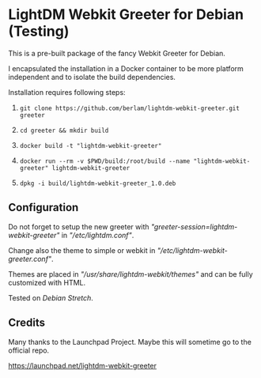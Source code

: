 # LightDM Webkit Greeter for Debian (Testing)
This is a pre-built package of the fancy Webkit Greeter for Debian.

I encapsulated the installation in a Docker container to be more platform independent and to isolate the build dependencies.

Installation requires following steps:

1. `git clone https://github.com/berlam/lightdm-webkit-greeter.git greeter`

2. `cd greeter && mkdir build`

3. `docker build -t "lightdm-webkit-greeter"`

4. `docker run --rm -v $PWD/build:/root/build --name "lightdm-webkit-greeter" lightdm-webkit-greeter`

5. `dpkg -i build/lightdm-webkit-greeter_1.0.deb`

## Configuration

Do not forget to setup the new greeter with _"greeter-session=lightdm-webkit-greeter"_ in _"/etc/lightdm.conf"_.

Change also the theme to simple or webkit in _"/etc/lightdm-webkit-greeter.conf"_.

Themes are placed in _"/usr/share/lightdm-webkit/themes"_ and can be fully customized with HTML.

Tested on _Debian Stretch_.

## Credits

Many thanks to the Launchpad Project. Maybe this will sometime go to the official repo.

https://launchpad.net/lightdm-webkit-greeter
